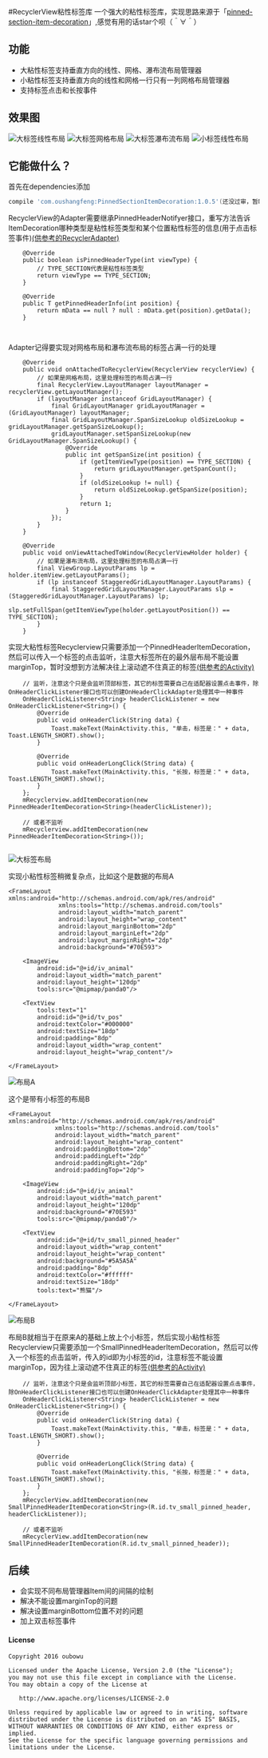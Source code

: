 #RecyclerView粘性标签库
一个强大的粘性标签库，实现思路来源于「[pinned-section-item-decoration](https://github.com/takahr/pinned-section-item-decoration)」,感觉有用的话star个呗（＾∀＾）
## 功能
- 大粘性标签支持垂直方向的线性、网格、瀑布流布局管理器
- 小粘性标签支持垂直方向的线性和网格一行只有一列网格布局管理器
- 支持标签点击和长按事件

## 效果图
![大标签线性布局](/pic/big_header_linearlayout.gif) 
![大标签网格布局](/pic/big_header_gridlayout.gif) 
![大标签瀑布流布局](/pic/big_header_staggeredgridlayout.gif) 
![小标签线性布局](/pic/small_header_linearlayout.gif) 

## 它能做什么？

首先在dependencies添加
```groovy
compile 'com.oushangfeng:PinnedSectionItemDecoration:1.0.5'(还没过审，暂时不能compile，需要看效果clone项目吧-_-)
```

RecyclerView的Adapter需要继承PinnedHeaderNotifyer接口，重写方法告诉ItemDecoration哪种类型是粘性标签类型和某个位置粘性标签的信息(用于点击标签事件)[(供参考的RecyclerAdapter)](https://github.com/oubowu/PinnedSectionItemDecoration/blob/master/app%2Fsrc%2Fmain%2Fjava%2Fcom%2Foushangfeng%2Fpinneddemo%2Fadapter%2FRecyclerAdapter.java)
```
    @Override
    public boolean isPinnedHeaderType(int viewType) {
        // TYPE_SECTION代表是粘性标签类型
        return viewType == TYPE_SECTION;
    }
    
    @Override
    public T getPinnedHeaderInfo(int position) {
        return mData == null ? null : mData.get(position).getData();
    }
    
    
```
Adapter记得要实现对网格布局和瀑布流布局的标签占满一行的处理
```
    @Override
    public void onAttachedToRecyclerView(RecyclerView recyclerView) {
        // 如果是网格布局，这里处理标签的布局占满一行
        final RecyclerView.LayoutManager layoutManager = recyclerView.getLayoutManager();
        if (layoutManager instanceof GridLayoutManager) {
            final GridLayoutManager gridLayoutManager = (GridLayoutManager) layoutManager;
            final GridLayoutManager.SpanSizeLookup oldSizeLookup = gridLayoutManager.getSpanSizeLookup();
            gridLayoutManager.setSpanSizeLookup(new GridLayoutManager.SpanSizeLookup() {
                @Override
                public int getSpanSize(int position) {
                    if (getItemViewType(position) == TYPE_SECTION) {
                        return gridLayoutManager.getSpanCount();
                    }
                    if (oldSizeLookup != null) {
                        return oldSizeLookup.getSpanSize(position);
                    }
                    return 1;
                }
            });
        }
    }

    @Override
    public void onViewAttachedToWindow(RecyclerViewHolder holder) {
        // 如果是瀑布流布局，这里处理标签的布局占满一行
        final ViewGroup.LayoutParams lp = holder.itemView.getLayoutParams();
        if (lp instanceof StaggeredGridLayoutManager.LayoutParams) {
            final StaggeredGridLayoutManager.LayoutParams slp = (StaggeredGridLayoutManager.LayoutParams) lp;
            slp.setFullSpan(getItemViewType(holder.getLayoutPosition()) == TYPE_SECTION);
        }
    }
```

实现大粘性标签Recyclerview只需要添加一个PinnedHeaderItemDecoration，然后可以传入一个标签的点击监听，注意大标签所在的最外层布局不能设置marginTop，暂时没想到方法解决往上滚动遮不住真正的标签[(供参考的Activity)](https://github.com/oubowu/PinnedSectionItemDecoration/blob/master/app%2Fsrc%2Fmain%2Fjava%2Fcom%2Foushangfeng%2Fpinneddemo%2FMainActivity.java)
``` 
    // 监听，注意这个只是会监听顶部标签，其它的标签需要自己在适配器设置点击事件，除OnHeaderClickListener接口也可以创建OnHeaderClickAdapter处理其中一种事件
    OnHeaderClickListener<String> headerClickListener = new OnHeaderClickListener<String>() {
        @Override
        public void onHeaderClick(String data) {
            Toast.makeText(MainActivity.this, "单击，标签是：" + data, Toast.LENGTH_SHORT).show();
        }

        @Override
        public void onHeaderLongClick(String data) {
            Toast.makeText(MainActivity.this, "长按，标签是：" + data, Toast.LENGTH_SHORT).show();
        }
    };
    mRecyclerview.addItemDecoration(new PinnedHeaderItemDecoration<String>(headerClickListener));
    
    // 或者不监听
    mRecyclerview.addItemDecoration(new PinnedHeaderItemDecoration<String>());
    
```
![大标签布局](/pic/big_pinned_header.png) 

实现小粘性标签稍微复杂点，比如这个是数据的布局A
```
<FrameLayout xmlns:android="http://schemas.android.com/apk/res/android"
              xmlns:tools="http://schemas.android.com/tools"
              android:layout_width="match_parent"
              android:layout_height="wrap_content"
              android:layout_marginBottom="2dp"
              android:layout_marginLeft="2dp"
              android:layout_marginRight="2dp"
              android:background="#70E593">

    <ImageView
        android:id="@+id/iv_animal"
        android:layout_width="match_parent"
        android:layout_height="120dp"
        tools:src="@mipmap/panda0"/>

    <TextView
        tools:text="1"
        android:id="@+id/tv_pos"
        android:textColor="#000000"
        android:textSize="18dp"
        android:padding="8dp"
        android:layout_width="wrap_content"
        android:layout_height="wrap_content"/>

</FrameLayout>
```
![布局A](/pic/item-data.png) 

这个是带有小标签的布局B
```
<FrameLayout xmlns:android="http://schemas.android.com/apk/res/android"
             xmlns:tools="http://schemas.android.com/tools"
             android:layout_width="match_parent"
             android:layout_height="wrap_content"
             android:paddingBottom="2dp"
             android:paddingLeft="2dp"
             android:paddingRight="2dp"
             android:paddingTop="2dp">

    <ImageView
        android:id="@+id/iv_animal"
        android:layout_width="match_parent"
        android:layout_height="120dp"
        android:background="#70E593"
        tools:src="@mipmap/panda0"/>

    <TextView
        android:id="@+id/tv_small_pinned_header"
        android:layout_width="wrap_content"
        android:layout_height="wrap_content"
        android:background="#5A5A5A"
        android:padding="8dp"
        android:textColor="#ffffff"
        android:textSize="18dp"
        tools:text="熊猫"/>

</FrameLayout>
```
![布局B](/pic/small_pinned_header.png) 

布局B就相当于在原来A的基础上放上个小标签，然后实现小粘性标签Recyclerview只需要添加一个SmallPinnedHeaderItemDecoration，然后可以传入一个标签的点击监听，传入的id即为小标签的id，注意标签不能设置marginTop，因为往上滚动遮不住真正的标签[(供参考的Activity)](https://github.com/oubowu/PinnedSectionItemDecoration/blob/master/app%2Fsrc%2Fmain%2Fjava%2Fcom%2Foushangfeng%2Fpinneddemo%2FSecondActivity.java)
```
    // 监听，注意这个只是会监听顶部小标签，其它的标签需要自己在适配器设置点击事件，除OnHeaderClickListener接口也可以创建OnHeaderClickAdapter处理其中一种事件
    OnHeaderClickListener<String> headerClickListener = new OnHeaderClickListener<String>() {
        @Override
        public void onHeaderClick(String data) {
            Toast.makeText(MainActivity.this, "单击，标签是：" + data, Toast.LENGTH_SHORT).show();
        }

        @Override
        public void onHeaderLongClick(String data) {
            Toast.makeText(MainActivity.this, "长按，标签是：" + data, Toast.LENGTH_SHORT).show();
        }
    };
    mRecyclerView.addItemDecoration(new SmallPinnedHeaderItemDecoration<String>(R.id.tv_small_pinned_header, headerClickListener));
    
    // 或者不监听
    mRecyclerView.addItemDecoration(new SmallPinnedHeaderItemDecoration(R.id.tv_small_pinned_header));
```

## 后续
- 会实现不同布局管理器Item间的间隔的绘制
- 解决不能设置marginTop的问题
- 解决设置marginBottom位置不对的问题
- 加上双击标签事件

#### License
```
Copyright 2016 oubowu

Licensed under the Apache License, Version 2.0 (the "License");
you may not use this file except in compliance with the License.
You may obtain a copy of the License at

   http://www.apache.org/licenses/LICENSE-2.0

Unless required by applicable law or agreed to in writing, software
distributed under the License is distributed on an "AS IS" BASIS,
WITHOUT WARRANTIES OR CONDITIONS OF ANY KIND, either express or implied.
See the License for the specific language governing permissions and
limitations under the License.
```




